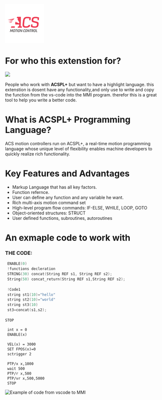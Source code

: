 ![](/images/logoacs.png "")

# For who this extenstion for?
![](https://img.shields.io/visual-studio-marketplace/v/ACSPL.acsplext?color=FF3333&label=Version&logo=ver&logoColor=%23FF3333  "")

People who work with **ACSPL+** but want to have a highlight language.
this extenstion is dosent have any functionality,and only use to write and copy the function from the vs-code into the MMI program.
therefor this is a great tool to help you write a better code.


# What is ACSPL+ Programming Language?
ACS motion controllers run on ACSPL+, a real-time motion programming language whose unique level of flexibility enables machine developers to quickly realize rich functionality.



# Key Features and Advantages
* Markup Language that has all key factors.
* Function refernce.
* User can define any function and any variable he want.
* Rich multi-axis motion command set
* High-level program flow commands: IF-ELSE, WHILE, LOOP, GOTO
* Object-oriented structures: STRUCT
* User defined functions, subroutines, autoroutines


# An exmaple code to work with
### THE CODE:
```c
 ENABLE(0)
 !functions decleration
 STRING(30) concat(String REF s1, String REF s2);
 String(50) concat_return(String REF s1,String REF s2);
 
 !Code1
 string st1(10)="hello"
 string st2(10)="world"
 string st3(10)
 st3=concat(s1,s2);
 
STOP
```


```acspl
 int x = 0 
 ENABLE(x)
 
 VEL(x) = 3000
 SET FPOS(x)=0
 sctrigger 2
 
 PTP/x x,1000
 wait 500
 PTP/r x,500
 PTP/vr x,500,5000
 STOP
```

![Example of code from vscode to MMI](https://media0.giphy.com/media/wWKSgsPk6Rqiu8wIEa/giphy.gif?cid=790b7611e7adbebd7a55abe7968f461f6de150e1df5f1fd4&rid=giphy.gif&ct=g  "ACSPL Highlighter")
